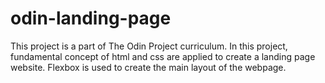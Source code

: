 # odin-landing-page

This project is a part of The Odin Project curriculum. In this project, fundamental concept of html and css are applied to create a landing page website. Flexbox is used to create the main layout of the webpage.
